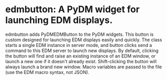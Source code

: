# edmbutton: A PyDM widget for launching EDM displays.

edmbutton adds PyDMEDMButton to the PyDM widgets.  This button is custom designed for launching EDM displays easily and quickly.  The class starts a single EDM instance in server mode, and button clicks send a command to this EDM server to launch new displays.  By default, clicking the button will find and raise an existing instance of an EDM window, or launch a new one if it doesn't already exist.  Shift-clicking the button will always launch a brand new window.  Macro variables are passed to the file (use the EDM macro syntax, not JSON).
